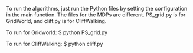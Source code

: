 To run the algorithms, just run the Python files by setting the configuration in the main function. The files for the MDPs are different. PS_grid.py is for GridWorld, and cliff.py is for CliffWalking.

To run for Gridworld: $ python PS_grid.py

To run for CliffWalking: $ python cliff.py

